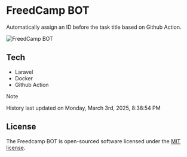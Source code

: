 # FreedCamp BOT

Automatically assign an ID before the task title based on Github Action.

![FreedCamp BOT](https://repository-images.githubusercontent.com/737932867/7d34798b-2680-471c-b089-a78a718d3d6a)

## Tech

- Laravel
- Docker
- Github Action

> [!NOTE]  
> History last updated on Monday, March 3rd, 2025, 8:38:54 PM

## License

The Freedcamp BOT is open-sourced software licensed under the [MIT license](https://opensource.org/licenses/MIT).
